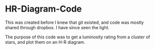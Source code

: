 # HR-Diagram-Code

This was created before I knew that git existed, and code was mostly shared through dropbox. I have since seen the light.

The purpose of this code was to get a luminosity rating from a cluster of stars, and plot them on an H-R diagram.
